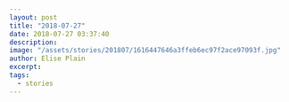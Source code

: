 ```yaml
---
layout: post
title: "2018-07-27"
date: 2018-07-27 03:37:40
description: 
image: "/assets/stories/201807/1616447646a3ffeb6ec97f2ace97093f.jpg"
author: Elise Plain
excerpt: 
tags: 
  - stories
---
```



<p></p>
